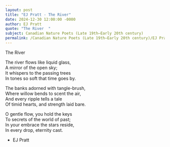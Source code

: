 ```yaml
---
layout: post
title: "EJ Pratt - The River"
date: 2024-12-30 12:00:00 -0000
author: EJ Pratt
quote: "The River  "
subject: Canadian Nature Poets (Late 19th–Early 20th century)
permalink: /Canadian Nature Poets (Late 19th–Early 20th century)/EJ Pratt/EJ Pratt - The River
---
```


The River  
  
  
The river flows like liquid glass,  
A mirror of the open sky;  
It whispers to the passing trees  
In tones so soft that time goes by.  
  
The banks adorned with tangle-brush,  
Where willow bends to scent the air,  
And every ripple tells a tale  
Of timid hearts, and strength laid bare.  
  
O gentle flow, you hold the keys  
To secrets of the world of past;  
In your embrace the stars reside,  
In every drop, eternity cast.

- EJ Pratt
